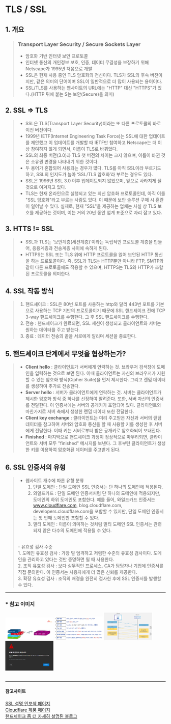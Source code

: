 # TLS / SSL

## 1. 개요
> ### **Transport Layer Security / Secure Sockets Layer**
> - 암호화 기반 인터넷 보안 프로토콜<br>
> - 인터넷 통신의 개인정보 보호, 인증, 데이터 무결성을 보장하기 위해 Netscape가 1995년 처음으로 개발<br>
> - SSL은 현재 사용 중인 TLS 암호화의 전신이다. TLS가 SSL의 후속 버전이지만, 같은 의미의 단어이며 SSL이 일반적으로 더 많이 사용되는 용어이다.<br>
> - SSL/TLS를 사용하는 웹사이트의 URL에는 "HTTP" 대신 "HTTPS"가 있다.(HTTP 뒤에 붙는 S는 보안(Secure)을 의미)<br>

## 2. SSL => TLS
> - SSL은 TLS(Transport Layer Security)이라는 또 다른 프로토콜의 바로 이전 버전이다.<br>
> - 1999년 IETF(Internet Engineering Task Force)는 SSL에 대한 업데이트를 제안했고 이 업데이트를 개발할 때 IETF만 참여하고 Netscape는 더 이상 참여하지 않게 되면서, 이름이 TLS로 바뀌었다.<br>
> - SSL의 최종 버전(3.0)과 TLS 첫 버전의 차이는 크지 않으며, 이름이 바뀐 것은 소유권 변경을 나타내기 위한 것이다.<br>
> - 두 용어가 혼합되어 사용되는 경우가 많다. TLS를 아직 SSL이라 부르기도 하고, SSL의 인지도가 높아 ‘SSL/TLS 암호화’라 부르는 경우도 있다.<br>
> - SSL은 1996년 SSL 3.0 이후 업데이트되지 않았으며, 앞으로 사라지게 될 것으로 여겨지고 있다.<br>
> - TLS는 현재 온라인으로 실행되고 있는 최신 암호화 프로토콜인데, 아직 이를 "SSL 암호화"라고 부르는 사람도 있다. 이 때문에 보안 솔루션 구매 시 혼란이 일어날 수 있다. 실제로, 현재 "SSL"을 제공하는 업체는 사실 상 TLS 보호를 제공하는 것이며, 이는 거의 20년 동안 업계 표준으로 자리 잡고 있다.<br>

## 3. HTTS != SSL
> - SSL과 TLS는 '보안계층(세션계층)'이라는 독립적인 프로토콜 계층을 만들어, 응용계층과 전송계층 사이에 속하게 된다.<br>
> - HTTPS는 SSL 또는 TLS 위에 HTTP 프로토콜을 얹어 보안된 HTTP 통신을 하는 프로토콜이다. 즉, SSL과 TLS는 HTTP뿐만 아니라 FTP, SMTP와 같이 다른 프로토콜에도 적용할 수 있으며, HTTPS는 TLS와 HTTP가 조합된 프로토콜을 의미한다.<br>

## 4. SSL 작동 방식
> 1. 핸드셰이크 : SSL은 80번 포트를 사용하는 http와 달리 443번 포트를 기본으로 사용하는 TCP 기반의 프로토콜이기 때문에 SSL 핸드셰이크 전에 TCP 3-way 핸드셰이크를 수행한다. 그 후 SSL 핸드셰이크를 수행한다.<br>
> 2. 전송 : 핸드셰이크가 완료되면, SSL 세션이 생성되고 클라이언트와 서버는 원하는 데이터를 주고 받는다.<br>
> 3. 종료 : 데이터 전송의 끝을 서로에게 알리며 세션을 종료한다. <br>

## 5. 핸드셰이크 단계에서 무엇을 협상하는가?
> - **Client hello** : 클라이언트가 서버에게 연락하는 것. 브라우저 검색창에 도메인을 입력하는 것으로 보면 된다. 이때 클라이언트는 자신의 브라우저가 지원할 수 있는 암호화 방식(Cipher Suite)을 먼저 제시한다. 그리고 랜덤 데이터를 생성하여 추가로 전송한다.<br>
> - **Server hello** : 서버가 클라이언트에게 연락하는 것. 서버는 클라이언트가 제시한 암호화 방식 중 하나를 선정하여 알려준다. 또한, 서버 자신의 인증서를 전달한다. 이 인증서에는 서버의 공개키가 포함되어 있다. 클라이언트와 마찬가지로 서버 측에서 생성한 랜덤 데이터 또한 전달한다.<br>
> - **Client key exchange** : 클라이언트는 미리 주고받은 자신과 서버의 랜덤 데이터를 참고하여 서버와 암호화 통신을 할 때 사용할 키를 생성한 후 서버에게 전달한다. 이때 키는 서버로부터 받은 공개키로 암호화되어 보내진다.<br>
> - **Finished** : 마지막으로 핸드셰이크 과정이 정상적으로 마무리되면, 클라이언트와 서버 모두 "finished" 메시지를 보낸다. 그 후부턴 클라이언트가 생성한 키를 이용하여 암호화된 데이터를 주고받게 된다.<br>

## 6. SSL 인증서의 유형
> - 웹사이트 개수에 따른 유형 분류<br>
>   1. 단일 도메인 : 단일 도메인 SSL 인증서는 단 하나의 도메인에 적용된다.<br>
>   2. 와일드카드 : 단일 도메인 인증서처럼 단 하나의 도메인에 적용되지만, 도메인의 하위 도메인도 포함한다. 예를 들어, 와일드카드 인증서는 www.cloudflare.com, blog.cloudflare.com, developers.cloudflare.com을 포함할 수 있지만, 단일 도메인 인증서는 첫 번째 도메인만 포함할 수 있다.<br>
>   3. 멀티 도메인 : 이름이 의미하는 것처럼 멀티 도메인 SSL 인증서는 관련되지 않은 다수의 도메인에 적용될 수 있다.<br>
> <br>
> - 유효성 검사 수준<br>
>   1. 도메인 유효성 검사 : 가장 덜 엄격하고 저렴한 수준의 유효성 검사이다. 도메인을 관리하고 있다는 것만 증명하면 될 때 사용한다.<br>
>   2. 조직 유효성 검사 : 보다 실무적인 프로세스. CA가 담당자나 기업에 인증서를 직접 문의한다. 이 인증서는 사용자에게 더 많은 신뢰를 제공한다.<br>
>   3. 확장 유효성 검사 : 조직의 배경을 완전히 검사한 후에 SSL 인증서를 발행할 수 있다.<br>


***
### * 참고 이미지
<img src="./HTTPS_SSL.png" width="30%" height="10%" alt="HTTPS_SSL"></img>
<img src="./OSI7.png" width="30%" height="10%" alt="OSI7"></img>
<img src="./tls-ssl-handshake.webp" width="30%" height="10%" alt="handShake"></img>
<img src="./not_ssl.png" width="30%" height="10%" alt="not_ssl"></img>
<br>
<br>
***
#### 참고사이트<br>
[SSL 설명 인포섹 페이지](https://m.blog.naver.com/skinfosec2000/222135874222)
<br>
[Cloudflare 제품 페이지](https://www.cloudflare.com/ko-kr/learning/ssl/what-is-ssl/)
<br>
[핸드셰이크 좀 더 자세히 설명된 블로그](https://blog.itcode.dev/posts/2021/08/18/about-ssl)
<br>